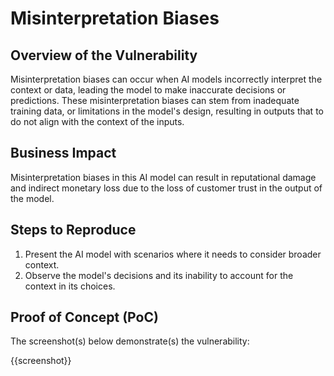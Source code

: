 # Misinterpretation Biases

## Overview of the Vulnerability

Misinterpretation biases can occur when AI models incorrectly interpret the context or data, leading the model to make inaccurate decisions or predictions. These misinterpretation biases can stem from inadequate training data, or limitations in the model's design, resulting in outputs that to do not align with the context of the inputs.

## Business Impact

Misinterpretation biases in this AI model can result in reputational damage and indirect monetary loss due to the loss of customer trust in the output of the model.

## Steps to Reproduce

1. Present the AI model with scenarios where it needs to consider broader context.
1. Observe the model's decisions and its inability to account for the context in its choices.

## Proof of Concept (PoC)

The screenshot(s) below demonstrate(s) the vulnerability:

{{screenshot}}

